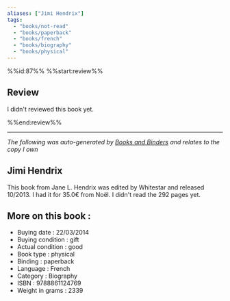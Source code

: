 ```yaml
---
aliases: ["Jimi Hendrix"] 
tags: 
  - "books/not-read" 
  - "books/paperback" 
  - "books/french"
  - "books/biography"
  - "books/physical"
---
```

%%id:87%%
%%start:review%%
## Review
I didn't reviewed this book yet. 

%%end:review%%

---
_The following was auto-generated by [Books and Binders](Books%20and%20Binders.md) and relates to the copy I own_
## Jimi Hendrix
This book from Jane L. Hendrix was edited by Whitestar and released 10/2013. I had it for 35.0€ from Noël. I didn't read the 292 pages yet.

## More on this book :
- Buying date : 22/03/2014
- Buying condition : gift
- Actual condition : good
- Book type : physical
- Binding : paperback
- Language : French
- Category : Biography
- ISBN : 9788861124769
- Weight in grams : 2339
